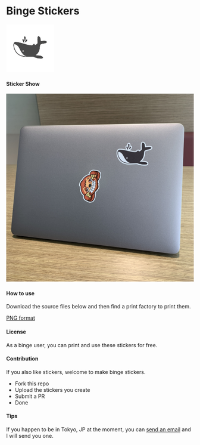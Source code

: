 # Binge Stickers

![](binge_logo.png)

#### Sticker Show

![](sticker_show.jpg)

#### How to use

Download the source files below and then find a print factory to print them.

[PNG format](https://github.com/Binge/stickers/blob/master/binge_logo_sticker.png)

#### License

As a binge user, you can print and use these stickers for free.

#### Contribution

If you also like stickers, welcome to make binge stickers.

- Fork this repo
- Upload the stickers you create
- Submit a PR
- Done

#### Tips

If you happen to be in Tokyo, JP at the moment, you can [send an email](mailto:hi@binge.org) and I will send you one.
